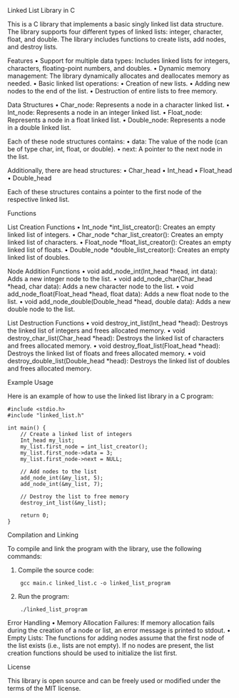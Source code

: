 Linked List Library in C

This is a C library that implements a basic singly linked list data structure. The library supports four different types of linked lists: integer, character, float, and double. The library includes functions to create lists, add nodes, and destroy lists.

Features
	•	Support for multiple data types: Includes linked lists for integers, characters, floating-point numbers, and doubles.
	•	Dynamic memory management: The library dynamically allocates and deallocates memory as needed.
	•	Basic linked list operations:
	•	Creation of new lists.
	•	Adding new nodes to the end of the list.
	•	Destruction of entire lists to free memory.

Data Structures
	•	Char_node: Represents a node in a character linked list.
	•	Int_node: Represents a node in an integer linked list.
	•	Float_node: Represents a node in a float linked list.
	•	Double_node: Represents a node in a double linked list.

Each of these node structures contains:
	•	data: The value of the node (can be of type char, int, float, or double).
	•	next: A pointer to the next node in the list.

Additionally, there are head structures:
	•	Char_head
	•	Int_head
	•	Float_head
	•	Double_head

Each of these structures contains a pointer to the first node of the respective linked list.

Functions

List Creation Functions
	•	Int_node *int_list_creator(): Creates an empty linked list of integers.
	•	Char_node *char_list_creator(): Creates an empty linked list of characters.
	•	Float_node *float_list_creator(): Creates an empty linked list of floats.
	•	Double_node *double_list_creator(): Creates an empty linked list of doubles.

Node Addition Functions
	•	void add_node_int(Int_head *head, int data): Adds a new integer node to the list.
	•	void add_node_char(Char_head *head, char data): Adds a new character node to the list.
	•	void add_node_float(Float_head *head, float data): Adds a new float node to the list.
	•	void add_node_double(Double_head *head, double data): Adds a new double node to the list.

List Destruction Functions
	•	void destroy_int_list(Int_head *head): Destroys the linked list of integers and frees allocated memory.
	•	void destroy_char_list(Char_head *head): Destroys the linked list of characters and frees allocated memory.
	•	void destroy_float_list(Float_head *head): Destroys the linked list of floats and frees allocated memory.
	•	void destroy_double_list(Double_head *head): Destroys the linked list of doubles and frees allocated memory.

Example Usage

Here is an example of how to use the linked list library in a C program:
```
#include <stdio.h>
#include "linked_list.h"

int main() {
    // Create a linked list of integers
    Int_head my_list;
    my_list.first_node = int_list_creator();
    my_list.first_node->data = 3;
    my_list.first_node->next = NULL;

    // Add nodes to the list
    add_node_int(&my_list, 5);
    add_node_int(&my_list, 7);

    // Destroy the list to free memory
    destroy_int_list(&my_list);

    return 0;
}
```
Compilation and Linking

To compile and link the program with the library, use the following commands:
1.	Compile the source code:
```
	gcc main.c linked_list.c -o linked_list_program
```

2.	Run the program:
```
	./linked_list_program
```


Error Handling
	•	Memory Allocation Failures: If memory allocation fails during the creation of a node or list, an error message is printed to stdout.
	•	Empty Lists: The functions for adding nodes assume that the first node of the list exists (i.e., lists are not empty). If no nodes are present, the list creation functions should be used to initialize the list first.

License

This library is open source and can be freely used or modified under the terms of the MIT license.
